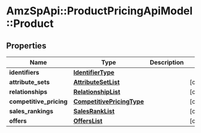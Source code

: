 # AmzSpApi::ProductPricingApiModel::Product

## Properties
Name | Type | Description | Notes
------------ | ------------- | ------------- | -------------
**identifiers** | [**IdentifierType**](IdentifierType.md) |  | 
**attribute_sets** | [**AttributeSetList**](AttributeSetList.md) |  | [optional] 
**relationships** | [**RelationshipList**](RelationshipList.md) |  | [optional] 
**competitive_pricing** | [**CompetitivePricingType**](CompetitivePricingType.md) |  | [optional] 
**sales_rankings** | [**SalesRankList**](SalesRankList.md) |  | [optional] 
**offers** | [**OffersList**](OffersList.md) |  | [optional] 


